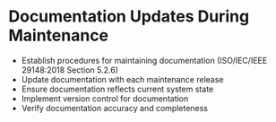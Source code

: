 # Documentation Updates During Maintenance

- Establish procedures for maintaining documentation (ISO/IEC/IEEE 29148:2018 Section 5.2.6)
- Update documentation with each maintenance release
- Ensure documentation reflects current system state
- Implement version control for documentation
- Verify documentation accuracy and completeness